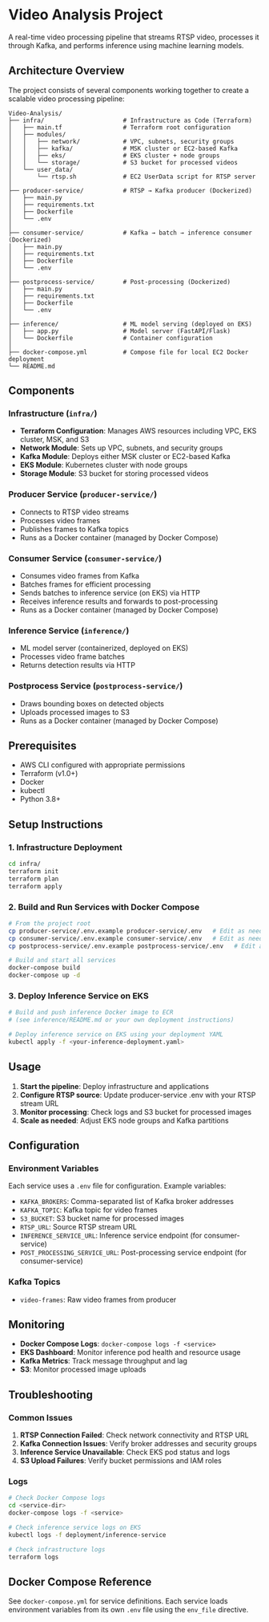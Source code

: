 # Video Analysis Project

A real-time video processing pipeline that streams RTSP video, processes it through Kafka, and performs inference using machine learning models.

## Architecture Overview

The project consists of several components working together to create a scalable video processing pipeline:

```
Video-Analysis/
├── infra/                      # Infrastructure as Code (Terraform)
│   ├── main.tf                 # Terraform root configuration
│   ├── modules/
│   │   ├── network/            # VPC, subnets, security groups
│   │   ├── kafka/              # MSK cluster or EC2-based Kafka
│   │   ├── eks/                # EKS cluster + node groups
│   │   └── storage/            # S3 bucket for processed videos
│   └── user_data/
│       └── rtsp.sh             # EC2 UserData script for RTSP server
│
├── producer-service/           # RTSP → Kafka producer (Dockerized)
│   ├── main.py
│   ├── requirements.txt
│   ├── Dockerfile
│   └── .env
│
├── consumer-service/           # Kafka → batch → inference consumer (Dockerized)
│   ├── main.py
│   ├── requirements.txt
│   ├── Dockerfile
│   └── .env
│
├── postprocess-service/        # Post-processing (Dockerized)
│   ├── main.py
│   ├── requirements.txt
│   ├── Dockerfile
│   └── .env
│
├── inference/                  # ML model serving (deployed on EKS)
│   ├── app.py                  # Model server (FastAPI/Flask)
│   └── Dockerfile              # Container configuration
│
├── docker-compose.yml          # Compose file for local EC2 Docker deployment
└── README.md
```

## Components

### Infrastructure (`infra/`)
- **Terraform Configuration**: Manages AWS resources including VPC, EKS cluster, MSK, and S3
- **Network Module**: Sets up VPC, subnets, and security groups
- **Kafka Module**: Deploys either MSK cluster or EC2-based Kafka
- **EKS Module**: Kubernetes cluster with node groups
- **Storage Module**: S3 bucket for storing processed videos

### Producer Service (`producer-service/`)
- Connects to RTSP video streams
- Processes video frames
- Publishes frames to Kafka topics
- Runs as a Docker container (managed by Docker Compose)

### Consumer Service (`consumer-service/`)
- Consumes video frames from Kafka
- Batches frames for efficient processing
- Sends batches to inference service (on EKS) via HTTP
- Receives inference results and forwards to post-processing
- Runs as a Docker container (managed by Docker Compose)

### Inference Service (`inference/`)
- ML model server (containerized, deployed on EKS)
- Processes video frame batches
- Returns detection results via HTTP

### Postprocess Service (`postprocess-service/`)
- Draws bounding boxes on detected objects
- Uploads processed images to S3
- Runs as a Docker container (managed by Docker Compose)

## Prerequisites

- AWS CLI configured with appropriate permissions
- Terraform (v1.0+)
- Docker
- kubectl
- Python 3.8+

## Setup Instructions

### 1. Infrastructure Deployment

```bash
cd infra/
terraform init
terraform plan
terraform apply
```

### 2. Build and Run Services with Docker Compose

```bash
# From the project root
cp producer-service/.env.example producer-service/.env   # Edit as needed
cp consumer-service/.env.example consumer-service/.env   # Edit as needed
cp postprocess-service/.env.example postprocess-service/.env   # Edit as needed

# Build and start all services
docker-compose build
docker-compose up -d
```

### 3. Deploy Inference Service on EKS

```bash
# Build and push inference Docker image to ECR
# (see inference/README.md or your own deployment instructions)

# Deploy inference service on EKS using your deployment YAML
kubectl apply -f <your-inference-deployment.yaml>
```

## Usage

1. **Start the pipeline**: Deploy infrastructure and applications
2. **Configure RTSP source**: Update producer-service .env with your RTSP stream URL
3. **Monitor processing**: Check logs and S3 bucket for processed images
4. **Scale as needed**: Adjust EKS node groups and Kafka partitions

## Configuration

### Environment Variables

Each service uses a `.env` file for configuration. Example variables:

- `KAFKA_BROKERS`: Comma-separated list of Kafka broker addresses
- `KAFKA_TOPIC`: Kafka topic for video frames
- `S3_BUCKET`: S3 bucket name for processed images
- `RTSP_URL`: Source RTSP stream URL
- `INFERENCE_SERVICE_URL`: Inference service endpoint (for consumer-service)
- `POST_PROCESSING_SERVICE_URL`: Post-processing service endpoint (for consumer-service)

### Kafka Topics

- `video-frames`: Raw video frames from producer

## Monitoring

- **Docker Compose Logs**: `docker-compose logs -f <service>`
- **EKS Dashboard**: Monitor inference pod health and resource usage
- **Kafka Metrics**: Track message throughput and lag
- **S3**: Monitor processed image uploads


## Troubleshooting

### Common Issues

1. **RTSP Connection Failed**: Check network connectivity and RTSP URL
2. **Kafka Connection Issues**: Verify broker addresses and security groups
3. **Inference Service Unavailable**: Check EKS pod status and logs
4. **S3 Upload Failures**: Verify bucket permissions and IAM roles

### Logs

```bash
# Check Docker Compose logs
cd <service-dir>
docker-compose logs -f <service>

# Check inference service logs on EKS
kubectl logs -f deployment/inference-service

# Check infrastructure logs
terraform logs
```

## Docker Compose Reference

See `docker-compose.yml` for service definitions. Each service loads environment variables from its own `.env` file using the `env_file` directive.
